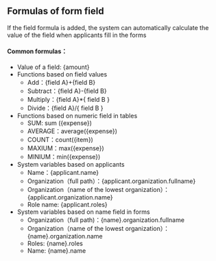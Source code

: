 ## Formulas of form field
If the field formula is added, the system can automatically calculate the value of the field when applicants fill in the forms 
#### Common formulas：
- Value of a field: {amount}
- Functions based on field values
  - Add：{field A}+{field B}
  - Subtract：{field A}-{field B}
  - Multiply：{field A}*{ field B }
  - Divide：{field A}/{ field B }
- Functions based on numeric field in tables
  - SUM: sum ({expense})
  - AVERAGE：average({expense})
  - COUNT：count({item})
  - MAXIUM：max({expense})
  - MINIUM：min({expense})
- System variables based on applicants
  - Name：{applicant.name}
  - Organization（full path）：{applicant.organization.fullname}
  - Organization（name of the lowest organization）：{applicant.organization.name}
  - Role name: {applicant.roles}
- System variables based on name field in forms
  - Organization（full path)：{name}.organization.fullname
  - Organization（name of the lowest organization）：{name}.organization.name
  - Roles: {name}.roles
  - Name: {name}.name



